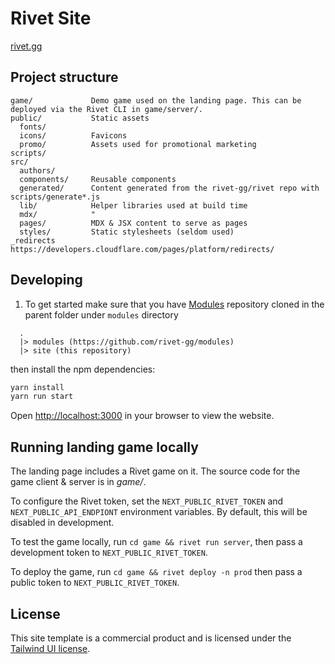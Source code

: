 # Rivet Site

[rivet.gg](https://rivet.gg)

## Project structure

```
game/             Demo game used on the landing page. This can be deployed via the Rivet CLI in game/server/.
public/           Static assets
  fonts/
  icons/          Favicons
  promo/          Assets used for promotional marketing
scripts/
src/
  authors/
  components/     Reusable components
  generated/      Content generated from the rivet-gg/rivet repo with scripts/generate*.js
  lib/            Helper libraries used at build time
  mdx/            "
  pages/          MDX & JSX content to serve as pages
  styles/         Static stylesheets (seldom used)
_redirects        https://developers.cloudflare.com/pages/platform/redirects/
```

## Developing

1. To get started make sure that you have [Modules](https://github.com/rivet-gg/modules) repository cloned in the parent folder under `modules` directory

```
  .
  |> modules (https://github.com/rivet-gg/modules)
  |> site (this repository)
```

then install the npm dependencies:

```bash
yarn install
yarn run start
```

Open [http://localhost:3000](http://localhost:3000) in your browser to view the website.

## Running landing game locally

The landing page includes a Rivet game on it. The source code for the game client & server is in _game/_.

To configure the Rivet token, set the `NEXT_PUBLIC_RIVET_TOKEN` and `NEXT_PUBLIC_API_ENDPIONT` environment variables. By default, this will be disabled in development.

To test the game locally, run `cd game && rivet run server`, then pass a development token to `NEXT_PUBLIC_RIVET_TOKEN`.

To deploy the game, run `cd game && rivet deploy -n prod` then pass a public token to `NEXT_PUBLIC_RIVET_TOKEN`.

## License

This site template is a commercial product and is licensed under the [Tailwind UI license](https://tailwindui.com/license).

